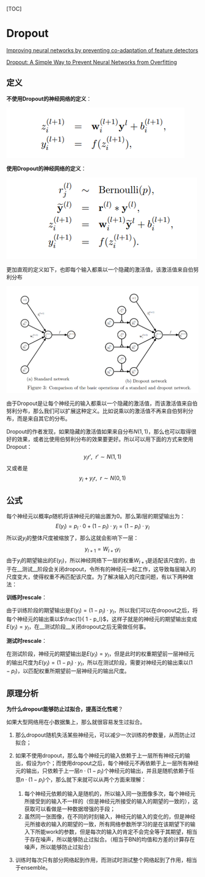 [TOC]

# Dropout

[Improving neural networks by preventing co-adaptation of feature detectors](https://arxiv.org/pdf/1207.0580.pdf)

[Dropout: A Simple Way to Prevent Neural Networks from Overfitting](http://jmlr.org/papers/volume15/srivastava14a.old/srivastava14a.pdf)



## 定义

__不使用Dropout的神经网络的定义__：

![1563174464672](../../../assets/Dropout.asset/1563174464672.png)

__使用Dropout的神经网络的定义__：

![1563174475518](../../../assets/Dropout.asset/1563174475518.png)

更加直观的定义如下，也即每个输入都乘以一个隐藏的激活值，该激活值来自伯努利分布



![1563174234812](../../../assets/Dropout.asset/1563174234812.png)

由于Dropout是让每个神经元的输入都乘以一个隐藏的激活值，而该激活值来自伯努利分布，那么我们可以扩展这种定义。比如说乘以的激活值不再来自伯努利分布，而是来自其它的分布。

Dropout的作者发现，如果隐藏的激活值如果来自分布$N(1, 1)$，那么也可以取得很好的效果，或者比使用伯努利分布的效果要更好。所以可以用下面的方式来使用Dropout：
$$
y_i r', \ \ r' \sim N(1, 1)
$$
又或者是
$$
y_i + y_i r, \ \ r \sim N(0, 1)
$$




## 公式

每个神经元以概率$p$随机将该神经元的输出置为$0$。那么第$l$层的期望输出为：
$$
E(y_l) = p_l \cdot 0 + (1 - p_l) \cdot y_l = (1 - p_l) \cdot y_l
$$
所以说$y_l$的整体尺度被缩放了，那么这就会影响下一层：
$$
y_{l+1} = W_{l+1} y_l
$$
由于$y_l$的期望输出的$E(y_l)$，所以神经网络下一层的权重$W_{l+1}$是适配该尺度的，由于在__测试__阶段会关闭dropout，令所有的神经元一起工作，这导致每层输入的尺度变大，使得权重不再匹配该尺度。为了解决输入的尺度问题，有以下两种做法：



__训练时rescale__：

由于训练阶段的期望输出是$E(y_l) = (1 - p_l) \cdot y_l$，所以我们可以在dropout之后，将每个神经元的输出乘以$\frac{1}{ 1 - p_l}$，这样子就是的神经元的期望输出变成$E(y_l) = y_l$，在__测试阶段__关闭dropout之后无需做任何事。



__测试时rescale__：

在测试阶段，神经元的期望输出是$E(y_l) = y_l$，但是此时的权重期望前一层神经元的输出尺度为$E(y_l) = (1 - p_l) \cdot y_l$，所以在测试阶段，需要对神经元的输出乘以$(1 - p_l)$，以匹配权重所期望前一层神经元的输出尺度。



## 原理分析



__为什么dropout能够防止过拟合，提高泛化性呢__？

如果大型网络用在小数据集上，那么就很容易发生过拟合。

1. 那么dropout随机失活某些神经元，可以减少一次训练的参数量，从而防止过拟合；
2. 如果不使用dropout，那么每个神经元的输入依赖于上一层所有神经元的输出，假设为$n$个；而使用dropout之后，每个神经元不再依赖于上一层所有神经元的输出，只依赖于上一层$n \cdot (1 - p_l)$个神经元的输出，并且是随机依赖于任意$n \cdot (1 - p_l)$个，那么就下来就可以从两个方面来理解：
   1. 每个神经元依赖的输入是随机的，所以输入同一张图像多次，每个神经元所接受到的输入不一样的（但是神经元所接受的输入的期望的一致的），这获取可以看做是一种数据增强的手段；
   2. 虽然同一张图像，在不同的时刻输入，神经元的输入的变化的，但是神经元所接收的输入的期望的一致，所有网络参数所学习的是在该期望下的输入下所能work的参数，但是每次的输入的肯定不会完全等于其期望，相当于存在噪声，所以能够防止过拟合。（相当于BN的均值和方差的计算存在噪声，所以能够防止过拟合）

3. 训练时每次只有部分网络起到作用，而测试时测试整个网络起到了作用，相当于ensemble。

